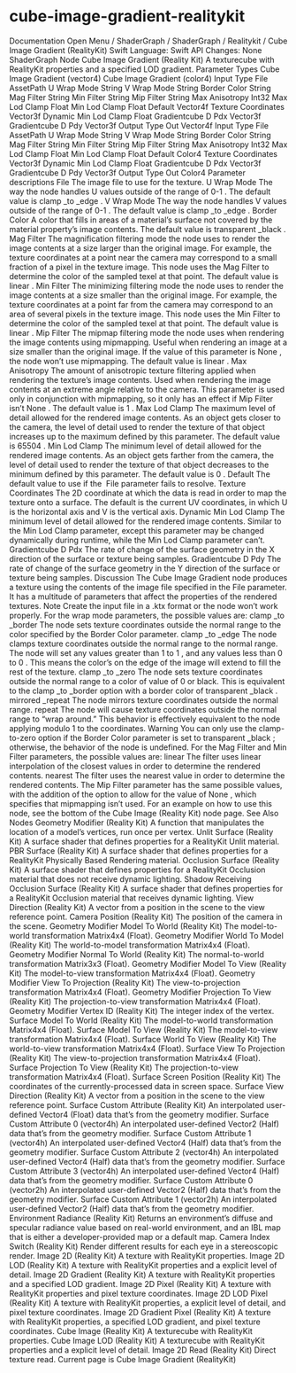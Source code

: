 # cube-image-gradient-realitykit
 Documentation 
 Open Menu 
/
 ShaderGraph 
/
ShaderGraph
/
 Realitykit 
/
 Cube Image Gradient (RealityKit) 
Swift
Language: 
Swift
 API Changes: 
None
ShaderGraph Node
Cube Image Gradient (Reality
Kit)
A texturecube with RealityKit properties and a specified LOD gradient.
Parameter Types
 Cube Image Gradient (vector4) 
 Cube Image Gradient (color4) 
Input
Type
File
AssetPath
U Wrap Mode
String
V Wrap Mode
String
Border Color
String
Mag Filter
String
Min Filter
String
Mip Filter
String
Max Anisotropy
Int32
Max Lod Clamp
Float
Min Lod Clamp
Float
Default
Vector4f
Texture Coordinates
Vector3f
Dynamic Min Lod Clamp
Float
Gradientcube D Pdx
Vector3f
Gradientcube D Pdy
Vector3f
Output
Type
Out
Vector4f
Input
Type
File
AssetPath
U Wrap Mode
String
V Wrap Mode
String
Border Color
String
Mag Filter
String
Min Filter
String
Mip Filter
String
Max Anisotropy
Int32
Max Lod Clamp
Float
Min Lod Clamp
Float
Default
Color4
Texture Coordinates
Vector3f
Dynamic Min Lod Clamp
Float
Gradientcube D Pdx
Vector3f
Gradientcube D Pdy
Vector3f
Output
Type
Out
Color4
Parameter descriptions
File
The image file to use for the texture.
U Wrap Mode
The way the node handles 
U
 values outside of the range of 
0-1
. The default value is 
clamp
_to
_edge
.
V Wrap Mode
The way the node handles 
V
 values outside of the range of 
0-1
. The default value is 
clamp
_to
_edge
.
Border Color
A color that fills in areas of a material’s surface not covered by the material property’s image contents. The default value is 
transparent
_black
.
Mag Filter
The magnification filtering mode the node uses to render the image contents at a size larger than the original image. For example, the texture coordinates at a point near the camera may correspond to a small fraction of a pixel in the texture image. This node uses the 
Mag Filter
 to determine the color of the sampled texel at that point. The default value is 
linear
.
Min Filter
The minimizing filtering mode the node uses to render the image contents at a size smaller than the original image. For example, the texture coordinates at a point far from the camera may correspond to an area of several pixels in the texture image. This node uses the 
Min Filter
 to determine the color of the sampled texel at that point. The default value is 
linear
.
Mip Filter
The mipmap filtering mode the node uses when rendering the image contents using mipmapping. Useful when rendering an image at a size smaller than the original image. If the value of this parameter is 
None
, the node won’t use mipmapping. The default value is 
linear
.
Max Anisotropy
The amount of anisotropic texture filtering applied when rendering the texture’s image contents. Used when rendering the image contents at an extreme angle relative to the camera. This parameter is used only in conjunction with mipmapping, so it only has an effect if 
Mip Filter
 isn’t 
None
. The default value is 
1
.
Max Lod Clamp
The maximum level of detail allowed for the rendered image contents. As an object gets closer to the camera, the level of detail used to render the texture of that object increases up to the maximum defined by this parameter. The default value is 
65504
.
Min Lod Clamp
The minimum level of detail allowed for the rendered image contents. As an object gets farther from the camera, the level of detail used to render the texture of that object decreases to the minimum defined by this parameter. The default value is 
0
.
Default
The default value to use if the ​
File​
 parameter fails to resolve.
Texture Coordinates
The 2D coordinate at which the data is read in order to map the texture onto a surface. The default is the current 
UV
 coordinates, in which 
U
 is the horizontal axis and 
V
 is the vertical axis.
Dynamic Min Lod Clamp
The minimum level of detail allowed for the rendered image contents. Similar to the 
Min Lod Clamp
 parameter, except this parameter may be changed dynamically during runtime, while the 
Min Lod Clamp
 parameter can’t.
Gradientcube D Pdx
The rate of change of the surface geometry in the 
X
 direction of the surface or texture being samples.
Gradientcube D Pdy
The rate of change of the surface geometry in the 
Y
 direction of the surface or texture being samples.
Discussion
The Cube Image Gradient node produces a texture using the contents of the image file specified in the 
File
 parameter. It has a multitude of parameters that affect the properties of the rendered textures.
Note
Create the input file in a 
.ktx
 format or the node won’t work properly.
For the wrap mode parameters, the possible values are:
clamp
_to
_border
The node sets texture coordinates outside the normal range to the color specified by the 
Border Color
 parameter.
clamp
_to
_edge
The node clamps texture coordinates outside the normal range to the normal range. The node will set any values greater than 
1
 to 
1
, and any values less than 
0
 to 
0
. This means the color’s on the edge of the image will extend to fill the rest of the texture.
clamp
_to
_zero
The node sets texture coordinates outside the normal range to a color of value of 
0
 or black. This is equivalent to the 
clamp
_to
_border
 option with a border color of 
transparent
_black
.
mirrored
_repeat
The node mirrors texture coordinates outside the normal range.
repeat
The node will cause texture coordinates outside the normal range to “wrap around.” This behavior is effectively equivalent to the node applying modulo 1 to the coordinates.
Warning
You can only use the clamp-to-zero option if the 
Border Color
 parameter is set to 
transparent
_black
; otherwise, the behavior of the node is undefined.
For the 
Mag Filter
 and 
Min Filter
 parameters, the possible values are:
linear
The filter uses linear interpolation of the closest values in order to determine the rendered contents.
nearest
The filter uses the nearest value in order to determine the rendered contents.
The 
Mip Filter
 parameter has the same possible values, with the addition of the option to allow for the value of 
None
, which specifies that mipmapping isn’t used.
For an example on how to use this node, see the bottom of the 
Cube Image (Reality
Kit)
 node page.
See Also
Nodes
Geometry Modifier (Reality
Kit)
A function that manipulates the location of a model’s vertices, run once per vertex.
Unlit Surface (Reality
Kit)
A surface shader that defines properties for a RealityKit Unlit material.
PBR Surface (Reality
Kit)
A surface shader that defines properties for a RealityKit Physically Based Rendering material.
Occlusion Surface (Reality
Kit)
A surface shader that defines properties for a RealityKit Occlusion material that does not receive dynamic lighting.
Shadow Receiving Occlusion Surface (Reality
Kit)
A surface shader that defines properties for a RealityKit Occlusion material that receives dynamic lighting.
View Direction (Reality
Kit)
A vector from a position in the scene to the view reference point.
Camera Position (Reality
Kit)
The position of the camera in the scene.
Geometry Modifier Model To World (Reality
Kit)
The model-to-world transformation Matrix4x4 (Float).
Geometry Modifier World To Model (Reality
Kit)
The world-to-model transformation Matrix4x4 (Float).
Geometry Modifier Normal To World (Reality
Kit)
The normal-to-world transformation Matrix3x3 (Float).
Geometry Modifier Model To View (Reality
Kit)
The model-to-view transformation Matrix4x4 (Float).
Geometry Modifier View To Projection (Reality
Kit)
The view-to-projection transformation Matrix4x4 (Float).
Geometry Modifier Projection To View (Reality
Kit)
The projection-to-view transformation Matrix4x4 (Float).
Geometry Modifier Vertex ID (Reality
Kit)
The integer index of the vertex.
Surface Model To World (Reality
Kit)
The model-to-world transformation Matrix4x4 (Float).
Surface Model To View (Reality
Kit)
The model-to-view transformation Matrix4x4 (Float).
Surface World To View (Reality
Kit)
The world-to-view transformation Matrix4x4 (Float).
Surface View To Projection (Reality
Kit)
The view-to-projection transformation Matrix4x4 (Float).
Surface Projection To View (Reality
Kit)
The projection-to-view transformation Matrix4x4 (Float).
Surface Screen Position (Reality
Kit)
The coordinates of the currently-processed data in screen space.
Surface View Direction (Reality
Kit)
A vector from a position in the scene to the view reference point.
Surface Custom Attribute (Reality
Kit)
An interpolated user-defined Vector4 (Float) data that’s from the geometry modifier.
Surface Custom Attribute 0 (vector4h)
An interpolated user-defined Vector2 (Half) data that’s from the geometry modifier.
Surface Custom Attribute 1 (vector4h)
An interpolated user-defined Vector4 (Half) data that’s from the geometry modifier.
Surface Custom Attribute 2 (vector4h)
An interpolated user-defined Vector4 (Half) data that’s from the geometry modifier.
Surface Custom Attribute 3 (vector4h)
An interpolated user-defined Vector4 (Half) data that’s from the geometry modifier.
Surface Custom Attribute 0 (vector2h)
An interpolated user-defined Vector2 (Half) data that’s from the geometry modifier.
Surface Custom Attribute 1 (vector2h)
An interpolated user-defined Vector2 (Half) data that’s from the geometry modifier.
Environment Radiance (Reality
Kit)
Returns an environment’s diffuse and specular radiance value based on real-world environment, and an IBL map that is either a developer-provided map or a default map.
Camera Index Switch (Reality
Kit)
Render different results for each eye in a stereoscopic render.
Image 2D (Reality
Kit)
A texture with RealityKit properties.
Image 2D LOD (Reality
Kit)
A texture with RealityKit properties and a explicit level of detail.
Image 2D Gradient (Reality
Kit)
A texture with RealityKit properties and a specified LOD gradient.
Image 2D Pixel (Reality
Kit)
A texture with RealityKit properties and pixel texture coordinates.
Image 2D LOD Pixel (Reality
Kit)
A texture with RealityKit properties, a explicit level of detail, and pixel texture coordinates.
Image 2D Gradient Pixel (Reality
Kit)
A texture with RealityKit properties, a specified LOD gradient, and pixel texture coordinates.
Cube Image (Reality
Kit)
A texturecube with RealityKit properties.
Cube Image LOD (Reality
Kit)
A texturecube with RealityKit properties and a explicit level of detail.
Image 2D Read (Reality
Kit)
Direct texture read.
 Current page is Cube Image Gradient (RealityKit) 